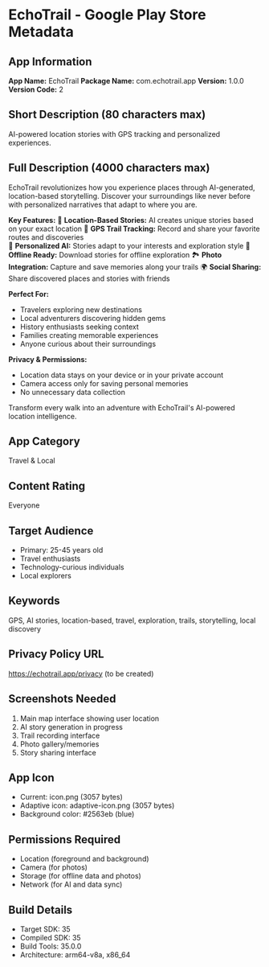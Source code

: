 # EchoTrail - Google Play Store Metadata

## App Information

**App Name:** EchoTrail
**Package Name:** com.echotrail.app
**Version:** 1.0.0
**Version Code:** 2

## Short Description (80 characters max)
AI-powered location stories with GPS tracking and personalized experiences.

## Full Description (4000 characters max)

EchoTrail revolutionizes how you experience places through AI-generated, location-based storytelling. Discover your surroundings like never before with personalized narratives that adapt to where you are.

**Key Features:**
🎯 **Location-Based Stories:** AI creates unique stories based on your exact location
📍 **GPS Trail Tracking:** Record and share your favorite routes and discoveries  
🤖 **Personalized AI:** Stories adapt to your interests and exploration style
📱 **Offline Ready:** Download stories for offline exploration
🏞️ **Photo Integration:** Capture and save memories along your trails
🌍 **Social Sharing:** Share discovered places and stories with friends

**Perfect For:**
- Travelers exploring new destinations
- Local adventurers discovering hidden gems
- History enthusiasts seeking context
- Families creating memorable experiences
- Anyone curious about their surroundings

**Privacy & Permissions:**
- Location data stays on your device or in your private account
- Camera access only for saving personal memories
- No unnecessary data collection

Transform every walk into an adventure with EchoTrail's AI-powered location intelligence.

## App Category
Travel & Local

## Content Rating
Everyone

## Target Audience
- Primary: 25-45 years old
- Travel enthusiasts
- Technology-curious individuals
- Local explorers

## Keywords
GPS, AI stories, location-based, travel, exploration, trails, storytelling, local discovery

## Privacy Policy URL
https://echotrail.app/privacy (to be created)

## Screenshots Needed
1. Main map interface showing user location
2. AI story generation in progress
3. Trail recording interface
4. Photo gallery/memories
5. Story sharing interface

## App Icon
- Current: icon.png (3057 bytes)
- Adaptive icon: adaptive-icon.png (3057 bytes)
- Background color: #2563eb (blue)

## Permissions Required
- Location (foreground and background)
- Camera (for photos)
- Storage (for offline data and photos)
- Network (for AI and data sync)

## Build Details
- Target SDK: 35
- Compiled SDK: 35
- Build Tools: 35.0.0
- Architecture: arm64-v8a, x86_64